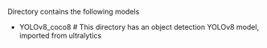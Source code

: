 Directory contains the following models 
- YOLOv8_coco8   # This directory has an object detection YOLOv8 model, imported from ultralytics